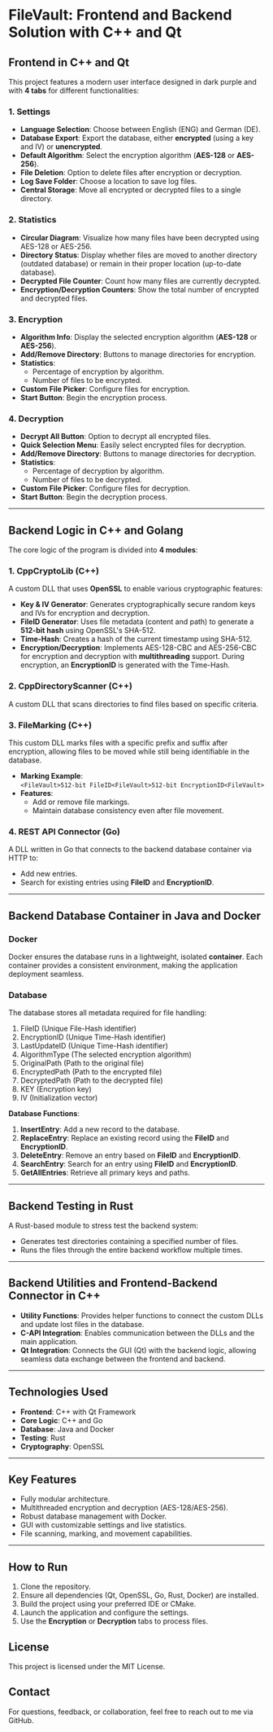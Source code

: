 # **FileVault: Frontend and Backend Solution with C++ and Qt**

## **Frontend in C++ and Qt**

This project features a modern user interface designed in dark purple and with **4 tabs** for different functionalities:

### **1. Settings**
- **Language Selection**: Choose between English (ENG) and German (DE).
- **Database Export**: Export the database, either **encrypted** (using a key and IV) or **unencrypted**.
- **Default Algorithm**: Select the encryption algorithm (**AES-128** or **AES-256**).
- **File Deletion**: Option to delete files after encryption or decryption.
- **Log Save Folder**: Choose a location to save log files.
- **Central Storage**: Move all encrypted or decrypted files to a single directory.

### **2. Statistics**
- **Circular Diagram**: Visualize how many files have been decrypted using AES-128 or AES-256.
- **Directory Status**: Display whether files are moved to another directory (outdated database) or remain in their proper location (up-to-date database).
- **Decrypted File Counter**: Count how many files are currently decrypted.
- **Encryption/Decryption Counters**: Show the total number of encrypted and decrypted files.

### **3. Encryption**
- **Algorithm Info**: Display the selected encryption algorithm (**AES-128** or **AES-256**).
- **Add/Remove Directory**: Buttons to manage directories for encryption.
- **Statistics**:
    - Percentage of encryption by algorithm.
    - Number of files to be encrypted.
- **Custom File Picker**: Configure files for encryption.
- **Start Button**: Begin the encryption process.

### **4. Decryption**
- **Decrypt All Button**: Option to decrypt all encrypted files.
- **Quick Selection Menu**: Easily select encrypted files for decryption.
- **Add/Remove Directory**: Buttons to manage directories for decryption.
- **Statistics**:
    - Percentage of decryption by algorithm.
    - Number of files to be decrypted.
- **Custom File Picker**: Configure files for decryption.
- **Start Button**: Begin the decryption process.

---

## **Backend Logic in C++ and Golang**

The core logic of the program is divided into **4 modules**:

### **1. CppCryptoLib (C++)**
A custom DLL that uses **OpenSSL** to enable various cryptographic features:
- **Key & IV Generator**: Generates cryptographically secure random keys and IVs for encryption and decryption.
- **FileID Generator**: Uses file metadata (content and path) to generate a **512-bit hash** using OpenSSL's SHA-512.
- **Time-Hash**: Creates a hash of the current timestamp using SHA-512.
- **Encryption/Decryption**: Implements AES-128-CBC and AES-256-CBC for encryption and decryption with **multithreading** support. During encryption, an **EncryptionID** is generated with the Time-Hash.

### **2. CppDirectoryScanner (C++)**
A custom DLL that scans directories to find files based on specific criteria.

### **3. FileMarking (C++)**
This custom DLL marks files with a specific prefix and suffix after encryption, allowing files to be moved while still being identifiable in the database.
- **Marking Example**:  
  `<FileVault>512-bit FileID<FileVault>512-bit EncryptionID<FileVault>`
- **Features**:
    - Add or remove file markings.
    - Maintain database consistency even after file movement.

### **4. REST API Connector (Go)**
A DLL written in Go that connects to the backend database container via HTTP to:
- Add new entries.
- Search for existing entries using **FileID** and **EncryptionID**.

---

## **Backend Database Container in Java and Docker**

### **Docker**
Docker ensures the database runs in a lightweight, isolated **container**. Each container provides a consistent environment, making the application deployment seamless.

### **Database**
The database stores all metadata required for file handling:

1. FileID               (Unique File-Hash identifier)
2. EncryptionID         (Unique Time-Hash identifier)
3. LastUpdateID         (Unique Time-Hash identifier)
4. AlgorithmType        (The selected encryption algorithm)
5. OriginalPath         (Path to the original file)
6. EncryptedPath        (Path to the encrypted file)
7. DecryptedPath        (Path to the decrypted file)
8. KEY                  (Encryption key)
9. IV                   (Initialization vector)


**Database Functions**:
1. **InsertEntry**: Add a new record to the database.
2. **ReplaceEntry**: Replace an existing record using the **FileID** and **EncryptionID**.
3. **DeleteEntry**: Remove an entry based on **FileID** and **EncryptionID**.
4. **SearchEntry**: Search for an entry using **FileID** and **EncryptionID**.
5. **GetAllEntries**: Retrieve all primary keys and paths.

---

## **Backend Testing in Rust**

A Rust-based module to stress test the backend system:
- Generates test directories containing a specified number of files.
- Runs the files through the entire backend workflow multiple times.

---

## **Backend Utilities and Frontend-Backend Connector in C++**

- **Utility Functions**: Provides helper functions to connect the custom DLLs and update lost files in the database.
- **C-API Integration**: Enables communication between the DLLs and the main application.
- **Qt Integration**: Connects the GUI (Qt) with the backend logic, allowing seamless data exchange between the frontend and backend.

---

## **Technologies Used**
- **Frontend**: C++ with Qt Framework
- **Core Logic**: C++ and Go
- **Database**: Java and Docker
- **Testing**: Rust
- **Cryptography**: OpenSSL

---

## **Key Features**
- Fully modular architecture.
- Multithreaded encryption and decryption (AES-128/AES-256).
- Robust database management with Docker.
- GUI with customizable settings and live statistics.
- File scanning, marking, and movement capabilities.

---

## **How to Run**
1. Clone the repository.
2. Ensure all dependencies (Qt, OpenSSL, Go, Rust, Docker) are installed.
3. Build the project using your preferred IDE or CMake.
4. Launch the application and configure the settings.
5. Use the **Encryption** or **Decryption** tabs to process files.

## **License**
This project is licensed under the MIT License.

## **Contact**
For questions, feedback, or collaboration, feel free to reach out to me via GitHub.
